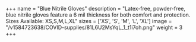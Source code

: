 +++
name = "Blue Nitrile Gloves"
description = "Latex-free, powder-free, blue nitrile gloves feature a 6 mil thickness for both comfort and protection. Sizes Available: XS,S,M,L,XL"
sizes = ['XS', 'S', 'M', 'L', 'XL']
image = "/v1584723638/COVID-supplies/81L6U2MsYqL_1_t1i7oh.png"
weight = 3
+++